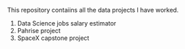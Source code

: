 This repository contaiins all the data projects I have worked.
1. Data Science jobs salary estimator
2. Pahrise project
3. SpaceX capstone project
